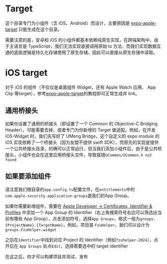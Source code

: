 # Target

这个目录专门为小组件（含 iOS、Android）而设计，主要原因是 [expo-apple-target](https://github.com/EvanBacon/expo-apple-targets) 只能生成在这个目录。

需要注意的是，安卓和 iOS 的小组件都基本依赖纯原生实现，在跨端架构中，由于主语言是 TypeScript，我们无法实现直接调用原始 ts 方法，而我们实现数据互通的底层逻辑是持久化存储使用了原生存储，因此可以直接从原生存储中读取。

# iOS target

对于 iOS 的组件（不仅仅是桌面组件 Widget，还有 Apple Watch 应用、 App Clip 等target），参考[expo-apple-target](https://github.com/EvanBacon/expo-apple-targets)的教程即可正常生成并 link。

## 通用桥接头

如果你设置了通用的桥接头（即设置了一个 Common 的 Objective-C Bridging Header），可能需要去掉，或者专门为你新增的 Target 做适配。例如，在开发 iOS-Widget 时，我们先写好了 UMeng Bridge，这个自定义的 expo module 的 iOS 实现依赖了一个桥接头（因为友盟不提供 swift SDK），而原先的实现是提供一个公共桥接头目录，的确可以正常运行，但当我们添加小组件后，由于是公共桥接头，小组件也会在这里应用桥接头文件，导致报错`UCommon/UCommon.h not found`

## 如果要添加组件

请注意我们根目录的`app.config.ts`配置文件，在`entitlements`中的`com.apple.security.application-groups`是我们的App Group。

如果你需要新增组件，需要在 [Apple Developer -> Certificates, Identifier & Profiles](https://developer.apple.com/account/resources/identifiers/list) 中添加一个 App Group 的 Identifier（右上角搜索符号右边可以筛选出当前有哪些 App Group），点击添加符号，选择`App Groups`，格式一般为`groups.{ProjectName}.{TargetName}`，例如，项目是 `FzuHelper`，我们可以设计为`groups.FzuHelper.widget`

之后在`Identifier`中找到对应 Project 的 Identifier（例如`fzuhelper-2024`），点开后在 `App Groups` 处点`Edit`，选择需要选中的 target identifier

在这之后，你才可以构建项目并测试、发布
